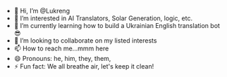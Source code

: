- 👋 Hi, I’m @Lukreng
- 👀 I’m interested in AI Translators, Solar Generation, logic, etc.
- 🌱 I’m currently learning how to build a Ukrainian English translation bot😎
- 💞️ I’m looking to collaborate on my listed interests
- 📫 How to reach me...mmm here
- 😄 Pronouns: he, him, they, them,
- ⚡ Fun fact: We all breathe air, let's keep it clean!

<!---
Lukreng/Lukreng is a ✨ special ✨ repository because its `README.md` (this file) appears on your GitHub profile.
You can click the Preview link to take a look at your changes.
--->

